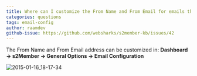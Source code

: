 ```yaml
---
title: Where can I customize the From Name and From Email for emails that s2Member sends out?
categories: questions
tags: email-config
author: raamdev
github-issue: https://github.com/websharks/s2member-kb/issues/42
---
```


The From Name and From Email address can be customized in:
**Dashboard → s2Member → General Options → Email Configuration**

![2015-01-16_18-17-34](https://cloud.githubusercontent.com/assets/53005/5785976/0678f740-9dac-11e4-9d7d-5739bf77dfbf.png)
